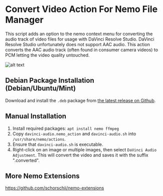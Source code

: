 # Convert Video Action For Nemo File Manager
This script adds an option to the nemo context menu for converting the audio track of video files for usage with DaVinci Resolve Studio. DaVinci Resolve Studio unfortunately does not support AAC audio. This action converts the AAC audio track (often found in consumer camera videos) to PCM letting the video quality untouched.

![alt text](screenshot.png)

## Debian Package Installation (Debian/Ubuntu/Mint)
Download and install the `.deb` package from [the latest release on Github](https://github.com/schorschii/nemo-extensions/releases).

## Manual Installation
1. Install required packages: `apt install nemo ffmpeg`
2. Copy `davinci-audio.nemo_action` and `davinci-audio.sh` into `/usr/share/nemo/actions`.
3. Ensure that `davinci-audio.sh` is executable.
4. Right-click on an image or multiple images, then select `DaVinci Audio Adjustment`. This will convert the video and saves it with the suffix ".converted".

## More Nemo Extensions
https://github.com/schorschii/nemo-extensions
